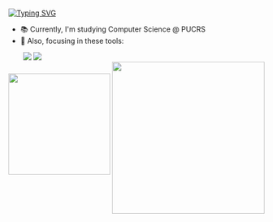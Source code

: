 ### 
[![Typing SVG](https://readme-typing-svg.herokuapp.com/?color=98FB98&size=25&center=true&vCenter=true&width=1000&lines=Hi,+I'm+Duds!+👋✨)](https://git.io/typing-svg)

- 📚 Currently, I'm studying Computer Science @ PUCRS
- 🌱 Also, focusing in these tools:

<div align="left">
  <img width="25" />
  <img src="https://img.shields.io/badge/Java-ED8B00?style=for-the-badge&logo=openjdk&logoColor=white">
  <img src="https://img.shields.io/badge/Python-4169E1?style=for-the-badge&logo=python&logoColor=white">
</div>

<div>
  <img align="right" src="https://github.com/e-patricio/e-patricio/assets/140465756/b939827b-ce39-49ff-a087-b805fb3a3c98" width="300" height="300"  border="0"></a>
</div>

###
<div align="left">
 <a href="https://github.com/e-patricio">
  <img height="200em" src="https://github-readme-stats.vercel.app/api?username=e-patricio&show_icons=true&theme=dark">
 </div>
